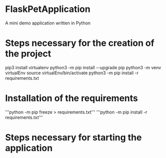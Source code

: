 # FlaskPetApplication
A mini demo application written in Python



# Steps necessary for the creation of the project

pip3 install virtualenv
python3 -m pip install --upgrade pip
python3 -m venv virtualEnv
source virtualEnv/bin/activate
python3 -m pip install -r requirements.txt

# Installation of the requirements
'''python -m pip freeze > requirements.txt'''
'''python -m pip install -r requirements.txt'''

# Steps necessary for starting the application
